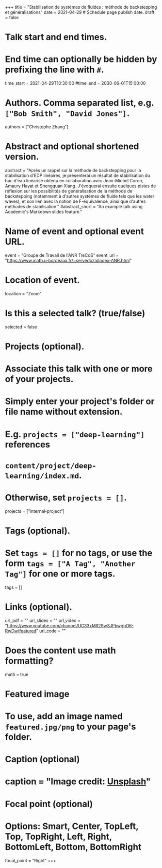 
+++
title = "Stabilisation de systèmes de fluides : méthode de backstepping et généralisations"
date = 2021-04-29 # Schedule page publish date.
draft = false

# Talk start and end times.
#   End time can optionally be hidden by prefixing the line with `#`.
time_start = 2021-04-29T10:30:00
#time_end = 2030-06-01T15:00:00

# Authors. Comma separated list, e.g. `["Bob Smith", "David Jones"]`.
authors = ["Christophe Zhang"]

# Abstract and optional shortened version.
abstract = "Après un rappel sur la méthode de backstepping pour la stabilisation d'EDP linéaires, je présenterai un résultat de stabilisation du bac d'eau linéarisé obtenu en collaboration avec Jean-Michel Coron, Amaury Hayat et Shengquan Xiang.  J'évoquerai ensuite quelques pistes de réflexion sur les possibilités de généralisation de la méthode de backstepping (notamment à d'autres systèmes de fluide tels que les water waves), et son lien avec la notion de F-équivalence, ainsi que d'autres méthodes de stabilisation."
#abstract_short = "An example talk using Academic's Markdown slides feature."

# Name of event and optional event URL.
event = "Groupe de Travail de l'ANR TreCoS"
event_url = "https://www.math.u-bordeaux.fr/~servedoza/index-ANR.html"

# Location of event.
location = "Zoom"

# Is this a selected talk? (true/false)
selected = false

# Projects (optional).
#   Associate this talk with one or more of your projects.
#   Simply enter your project's folder or file name without extension.
#   E.g. `projects = ["deep-learning"]` references 
#   `content/project/deep-learning/index.md`.
#   Otherwise, set `projects = []`.
projects = ["internal-project"]

# Tags (optional).
#   Set `tags = []` for no tags, or use the form `tags = ["A Tag", "Another Tag"]` for one or more tags.
tags = []

# Links (optional).
url_pdf = ""
url_slides = ""
url_video = "https://www.youtube.com/channel/UC33xMR29w3JPbwghO6-RwDw/featured"
url_code = ""

# Does the content use math formatting?
math = true

# Featured image
# To use, add an image named `featured.jpg/png` to your page's folder. 
  # Caption (optional)
 # caption = "Image credit: [**Unsplash**](https://unsplash.com/photos/bzdhc5b3Bxs)"

  # Focal point (optional)
  # Options: Smart, Center, TopLeft, Top, TopRight, Left, Right, BottomLeft, Bottom, BottomRight
  focal_point = "Right"
+++


